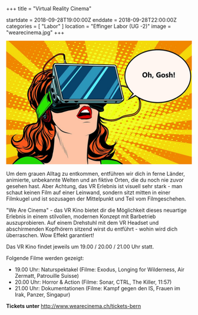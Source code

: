 +++
title = "Virtual Reality Cinema"

startdate = 2018-09-28T19:00:00Z
enddate = 2018-09-28T22:00:00Z
categories = [ "Labor" ]
location = "Effinger Labor (UG -2)"
image = "wearecinema.jpg"
+++

![WeAreCinema](wearecinema.jpg)

Um dem grauen Alltag zu entkommen, entführen wir dich in ferne Länder, animierte, unbekannte Welten und an fiktive Orten, die du noch nie zuvor gesehen hast. Aber Achtung, das VR Erlebnis ist visuell sehr stark - man schaut keinen Film auf einer Leinwand, sondern sitzt mitten in einer Filmkugel und ist sozusagen der Mittelpunkt und Teil vom Filmgeschehen.

"We Are Cinema" - das VR Kino bietet dir die Möglichkeit dieses neuartige Erlebnis in einem stilvollen, modernen Konzept mit Barbetrieb auszuprobieren. Auf einem Drehstuhl mit dem VR Headset und abschirmenden Kopfhörern sitzend wirst du entführt - wohin wird dich überraschen. Wow Effekt garantiert!

Das VR Kino findet jeweils um 19.00 / 20.00 / 21.00 Uhr statt.

Folgende Filme werden gezeigt:

* 19.00 Uhr: Naturspektakel
(Filme: Exodus, Longing for Wilderness, Air Zermatt, Patrouille Suisse)
* 20.00 Uhr: Horror & Action
(Filme: Sonar, CTRL, The Killer, 11:57)
* 21.00 Uhr: Dokumentationen
(Filme: Kampf gegen den IS, Frauen im Irak, Panzer, Singapur)

**Tickets unter** http://www.wearecinema.ch/tickets-bern
